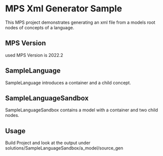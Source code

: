 # MPS Xml Generator Sample
This MPS project demonstrates generating
an xml file from a models root nodes of concepts
of a language.

## MPS Version
used MPS Version is 2022.2

## SampleLanguage
SampleLanguage introduces a container and a child concept.

## SampleLanguageSandbox
SampleLanguageSandbox contains a model with a container and two child nodes.

## Usage
Build Project and look at the output under solutions/SampleLanguageSandbox/a_model/source_gen